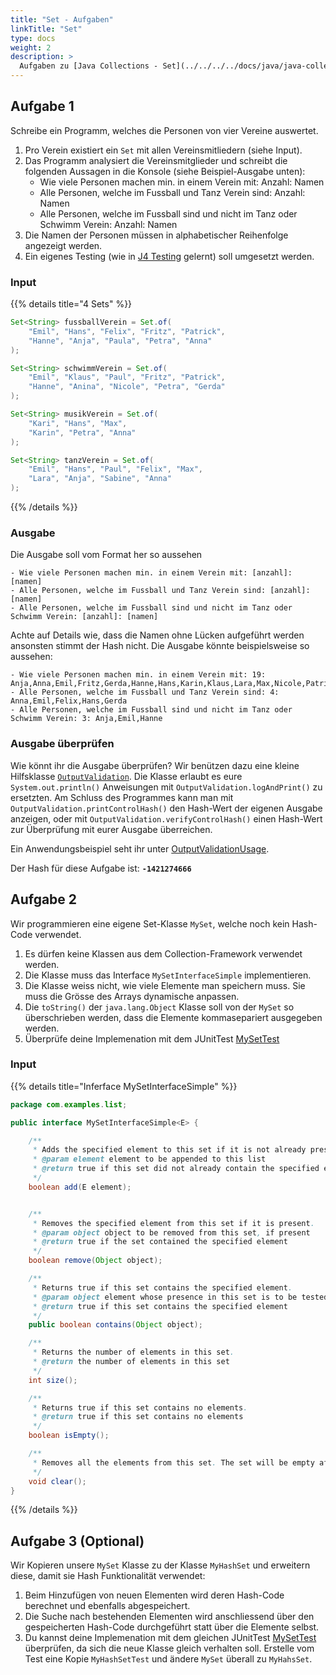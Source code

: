 ```yaml
---
title: "Set - Aufgaben"
linkTitle: "Set"
type: docs
weight: 2
description: >
  Aufgaben zu [Java Collections - Set](../../../../docs/java/java-collections/03_set)
---
```


## Aufgabe 1

Schreibe ein Programm, welches die Personen von vier Vereine auswertet.

1. Pro Verein existiert ein `Set` mit allen Vereinsmitliedern (siehe Input).
2. Das Programm analysiert die Vereinsmitglieder und schreibt die folgenden Aussagen in die Konsole (siehe Beispiel-Ausgabe unten):
   - Wie viele Personen machen min. in einem Verein mit: Anzahl: Namen
   - Alle Personen, welche im Fussball und Tanz Verein sind: Anzahl: Namen
   - Alle Personen, welche im Fussball sind und nicht im Tanz oder Schwimm Verein: Anzahl: Namen
3. Die Namen der Personen müssen in alphabetischer Reihenfolge angezeigt werden.
4. Ein eigenes Testing (wie in [J4 Testing](../../../../docs/java/java-testing) gelernt) soll umgesetzt werden.

### Input

{{% details title="4 Sets" %}}

```java
Set<String> fussballVerein = Set.of(
    "Emil", "Hans", "Felix", "Fritz", "Patrick",
    "Hanne", "Anja", "Paula", "Petra", "Anna"
);

Set<String> schwimmVerein = Set.of(
    "Emil", "Klaus", "Paul", "Fritz", "Patrick",
    "Hanne", "Anina", "Nicole", "Petra", "Gerda"
);

Set<String> musikVerein = Set.of(
    "Kari", "Hans", "Max",
    "Karin", "Petra", "Anna"
);

Set<String> tanzVerein = Set.of(
    "Emil", "Hans", "Paul", "Felix", "Max",
    "Lara", "Anja", "Sabine", "Anna"
);

```

{{% /details %}}

### Ausgabe

Die Ausgabe soll vom Format her so aussehen

```text
- Wie viele Personen machen min. in einem Verein mit: [anzahl]: [namen]
- Alle Personen, welche im Fussball und Tanz Verein sind: [anzahl]: [namen]
- Alle Personen, welche im Fussball sind und nicht im Tanz oder Schwimm Verein: [anzahl]: [namen]

```

Achte auf Details wie, dass die Namen ohne Lücken aufgeführt werden ansonsten stimmt der Hash nicht. Die Ausgabe könnte beispielsweise so aussehen:

```text
- Wie viele Personen machen min. in einem Verein mit: 19: Anja,Anna,Emil,Fritz,Gerda,Hanne,Hans,Karin,Klaus,Lara,Max,Nicole,Patrick,Paul,Paula,Petra,Sabine
- Alle Personen, welche im Fussball und Tanz Verein sind: 4: Anna,Emil,Felix,Hans,Gerda
- Alle Personen, welche im Fussball sind und nicht im Tanz oder Schwimm Verein: 3: Anja,Emil,Hanne

```

### Ausgabe überprüfen

Wie könnt ihr die Ausgabe überprüfen?
Wir benützen dazu eine kleine Hilfsklasse [`OutputValidation`](https://github.com/it-ninjas/code/blob/main/helper/src/main/java/ch/itninjas/validator/OutputValidation.java).
Die Klasse erlaubt es eure `System.out.println()` Anweisungen mit `OutputValidation.logAndPrint()` zu ersetzten.
Am Schluss des Programmes kann man mit `OutputValidation.printControlHash()` den Hash-Wert der eigenen Ausgabe anzeigen, oder mit `OutputValidation.verifyControlHash()` einen Hash-Wert zur Überprüfung mit eurer Ausgabe überreichen.

Ein Anwendungsbeispiel seht ihr unter [OutputValidationUsage](https://github.com/it-ninjas/code/blob/main/helper/src/main/java/ch/itninjas/validator/OutputValidationUsage.java).

Der Hash für diese Aufgabe ist: **`-1421274666`**

## Aufgabe 2

Wir programmieren eine eigene Set-Klasse `MySet`, welche noch kein Hash-Code verwendet.

1. Es dürfen keine Klassen aus dem Collection-Framework verwendet werden.
2. Die Klasse muss das Interface `MySetInterfaceSimple` implementieren.
3. Die Klasse weiss nicht, wie viele Elemente man speichern muss. Sie muss die Grösse des Arrays dynamische anpassen.
4. Die `toString()` der `java.lang.Object` Klasse soll von der `MySet` so überschrieben werden, dass die Elemente kommasepariert ausgegeben werden.
5. Überprüfe deine Implemenation mit dem JUnitTest [MySetTest](https://github.com/it-ninjas/work/blob/main/labs/src/test/java/ch/itninjas/labs/j7/set/lab2/MySetTest.java)

### Input

{{% details title="Inferface MySetInterfaceSimple" %}}

```java
package com.examples.list;

public interface MySetInterfaceSimple<E> {

    /**
     * Adds the specified element to this set if it is not already present.
     * @param element element to be appended to this list
     * @return true if this set did not already contain the specified element
     */
    boolean add(E element);


    /**
     * Removes the specified element from this set if it is present.
     * @param object object to be removed from this set, if present
     * @return true if the set contained the specified element
     */
    boolean remove(Object object);

    /**
     * Returns true if this set contains the specified element.
     * @param object element whose presence in this set is to be tested
     * @return true if this set contains the specified element
     */
    public boolean contains(Object object);

    /**
     * Returns the number of elements in this set.
     * @return the number of elements in this set
     */
    int size();

    /**
     * Returns true if this set contains no elements.
     * @return true if this set contains no elements
     */
    boolean isEmpty();

    /**
     * Removes all the elements from this set. The set will be empty after this call returns.
     */
    void clear();
}


```

{{% /details %}}

## Aufgabe 3 (Optional)

Wir Kopieren unsere `MySet` Klasse zu der Klasse `MyHashSet` und erweitern diese, damit sie Hash Funktionalität verwendet:

1. Beim Hinzufügen von neuen Elementen wird deren Hash-Code berechnet und ebenfalls abgespeichert.
2. Die Suche nach bestehenden Elementen wird anschliessend über den gespeicherten Hash-Code durchgeführt statt über die Elemente selbst.
3. Du kannst deine Implemenation mit dem gleichen JUnitTest [MySetTest](https://github.com/it-ninjas/work/blob/main/labs/src/test/java/ch/itninjas/labs/j7/set/lab2/MySetTest.java) überprüfen, da sich die neue Klasse gleich verhalten soll. Erstelle vom Test eine Kopie `MyHashSetTest` und ändere `MySet` überall zu `MyHahsSet`.
